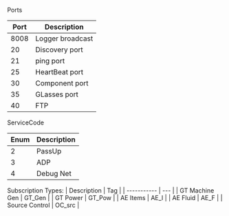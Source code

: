 Ports

| Port | Description |
| --- | ----------- |
| 8008 | Logger broadcast |
| 20   | Discovery port |
| 21   | ping port |
| 25   | HeartBeat port |
| 30 | Component port |
| 35 | GLasses port |
| 40 | FTP |

ServiceCode

| Enum | Description |
| ---  | ----------- |
| 2    | PassUp      |
| 3    | ADP         |
| 4    | Debug Net   |

Subscription Types:
| Description       | Tag       |
| -----------       | ---       |
| GT Machine Gen    | GT_Gen    |
| GT Power          | GT_Pow    |
| AE Items          | AE_I      |
| AE Fluid          | AE_F      |
| Source Control    | OC_src    |

